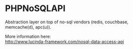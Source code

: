 # PHPNoSQLAPI
Abstraction layer on top of no-sql vendors (redis, couchbase, memcache(d), apc(u)).

More information here:<br/>
http://www.lucinda-framework.com/nosql-data-access-api

